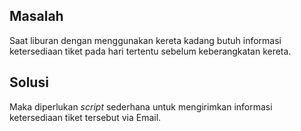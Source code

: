 ## Masalah

Saat liburan dengan menggunakan kereta kadang butuh informasi ketersediaan tiket pada hari tertentu sebelum keberangkatan kereta.

## Solusi

Maka diperlukan *script* sederhana untuk mengirimkan informasi ketersediaan tiket tersebut via Email.
